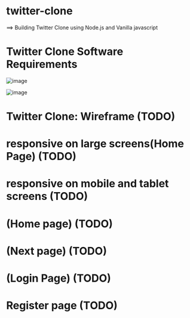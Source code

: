 #  twitter-clone
==> Building Twitter Clone using Node.js and Vanilla javascript




# Twitter Clone Software Requirements
![image](https://user-images.githubusercontent.com/51326421/117193446-11b7d400-ae0d-11eb-91ce-4e5de00501ef.png)




![image](https://user-images.githubusercontent.com/51326421/117193675-5c395080-ae0d-11eb-833d-8124a347c5a8.png)




# Twitter Clone: Wireframe (TODO)



# responsive on large screens(Home Page) (TODO)




# responsive on mobile and tablet screens (TODO)




# (Home page) (TODO)


# (Next page) (TODO)





# (Login Page) (TODO)







# Register page (TODO)




